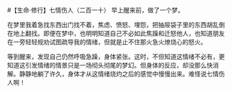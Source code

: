 #【生命⋅修行】七情伤人（二百一十）
早上醒来前，做了一个梦。

在梦里我着急找东西出门找不着，焦虑、愤怒、埋怨，把抽屉袋子里的东西胡乱倒在地上翻找。即便在梦中，也明明知道自己不必如此焦躁和迁怒他人，也知道朋友在一旁轻轻规劝试图疏导我的情绪，但就是止不住那火急火燎烧心的怒火。

等到醒来，发现自己仍然呼吸急躁，身体紧张。这时，不但知道这情绪不必有，更知道这引发情绪的情景只是一场彻头彻尾的梦幻。但身体的反应，却没那么快消解。静静地躺了许久，身体才从这情绪烧灼之后的感觉中慢慢出来。难怪说七情伤人啊！